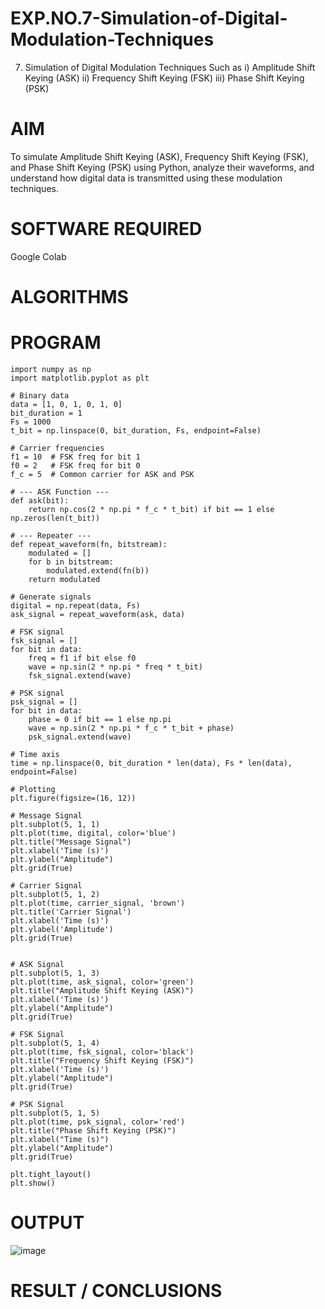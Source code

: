 # EXP.NO.7-Simulation-of-Digital-Modulation-Techniques
7. Simulation of Digital Modulation Techniques Such as
   i) Amplitude Shift Keying (ASK)
   ii) Frequency Shift Keying (FSK)
   iii) Phase Shift Keying (PSK)

# AIM
To simulate Amplitude Shift Keying (ASK), Frequency Shift Keying (FSK), and Phase Shift Keying (PSK) using Python, analyze their waveforms, and understand how digital data is transmitted using these modulation techniques.

# SOFTWARE REQUIRED
Google Colab

# ALGORITHMS


# PROGRAM
    import numpy as np
    import matplotlib.pyplot as plt

    # Binary data
    data = [1, 0, 1, 0, 1, 0]
    bit_duration = 1
    Fs = 1000  
    t_bit = np.linspace(0, bit_duration, Fs, endpoint=False)

    # Carrier frequencies
    f1 = 10  # FSK freq for bit 1
    f0 = 2   # FSK freq for bit 0
    f_c = 5  # Common carrier for ASK and PSK

    # --- ASK Function ---
    def ask(bit):
        return np.cos(2 * np.pi * f_c * t_bit) if bit == 1 else np.zeros(len(t_bit))

    # --- Repeater ---
    def repeat_waveform(fn, bitstream):
        modulated = []
        for b in bitstream:
            modulated.extend(fn(b))
        return modulated

    # Generate signals
    digital = np.repeat(data, Fs)
    ask_signal = repeat_waveform(ask, data)

    # FSK signal
    fsk_signal = []
    for bit in data:
        freq = f1 if bit else f0
        wave = np.sin(2 * np.pi * freq * t_bit)
        fsk_signal.extend(wave)

    # PSK signal
    psk_signal = []
    for bit in data:
        phase = 0 if bit == 1 else np.pi
        wave = np.sin(2 * np.pi * f_c * t_bit + phase)
        psk_signal.extend(wave)

    # Time axis
    time = np.linspace(0, bit_duration * len(data), Fs * len(data), endpoint=False)

    # Plotting
    plt.figure(figsize=(16, 12))

    # Message Signal
    plt.subplot(5, 1, 1)
    plt.plot(time, digital, color='blue')
    plt.title("Message Signal")
    plt.xlabel('Time (s)')
    plt.ylabel("Amplitude")
    plt.grid(True)

    # Carrier Signal
    plt.subplot(5, 1, 2)
    plt.plot(time, carrier_signal, 'brown')
    plt.title('Carrier Signal')
    plt.xlabel('Time (s)')
    plt.ylabel('Amplitude')
    plt.grid(True)


    # ASK Signal
    plt.subplot(5, 1, 3)
    plt.plot(time, ask_signal, color='green')
    plt.title("Amplitude Shift Keying (ASK)")
    plt.xlabel('Time (s)')
    plt.ylabel("Amplitude")
    plt.grid(True)

    # FSK Signal
    plt.subplot(5, 1, 4)
    plt.plot(time, fsk_signal, color='black')
    plt.title("Frequency Shift Keying (FSK)")
    plt.xlabel('Time (s)')
    plt.ylabel("Amplitude")
    plt.grid(True)

    # PSK Signal
    plt.subplot(5, 1, 5)
    plt.plot(time, psk_signal, color='red')
    plt.title("Phase Shift Keying (PSK)")
    plt.xlabel("Time (s)")
    plt.ylabel("Amplitude")
    plt.grid(True)

    plt.tight_layout()
    plt.show()

# OUTPUT
![image](https://github.com/user-attachments/assets/ce9662cc-8bb9-49ee-b8fa-b6c8d0e240fe)

 
# RESULT / CONCLUSIONS
